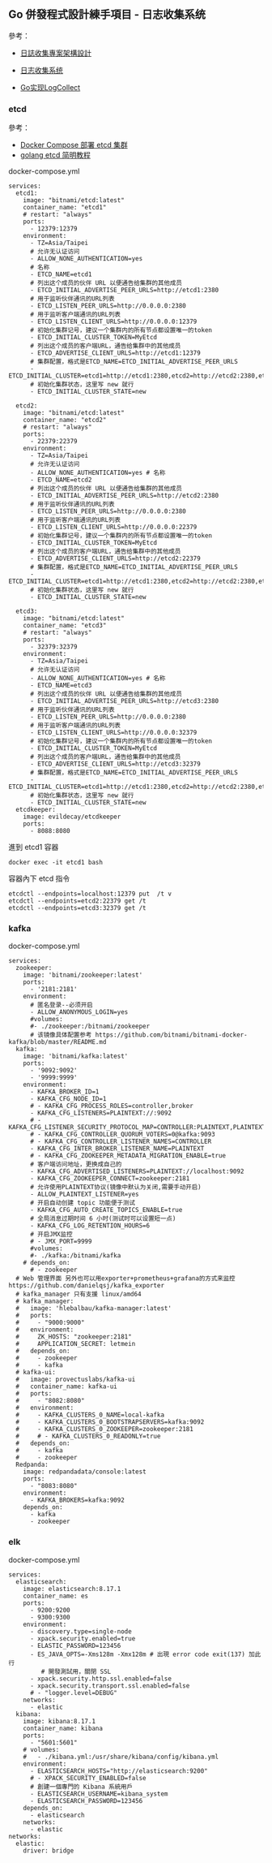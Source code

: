 ## Go 併發程式設計練手項目 - 日志收集系统
參考：
* [日誌收集專案架構設計](https://github.com/moxi624/LearningNotes/tree/master/Golang/Golang%E8%BF%9B%E9%98%B6/17_%E6%97%A5%E5%BF%97%E6%94%B6%E9%9B%86%E9%A1%B9%E7%9B%AE%E6%9E%B6%E6%9E%84%E8%AE%BE%E8%AE%A1%E5%8F%8AKafka%E4%BB%8B%E7%BB%8D)

* [日志收集系统](https://blog.csdn.net/qq_73924465/category_12643285.html)

* [Go实现LogCollect](https://blog.csdn.net/weixin_45565886/article/details/132630758?ops_request_misc=%257B%2522request%255Fid%2522%253A%252213af6ecff21c4730634ce6fd2bd36658%2522%252C%2522scm%2522%253A%252220140713.130102334..%2522%257D&request_id=13af6ecff21c4730634ce6fd2bd36658&biz_id=0&utm_medium=distribute.pc_search_result.none-task-blog-2~all~sobaiduend~default-4-132630758-null-null.142^v101^pc_search_result_base8&utm_term=go%20%E6%97%A5%E5%BF%97%E6%94%B6%E9%9B%86%E7%B3%BB%E7%BB%9F&spm=1018.2226.3001.4187)

### etcd
參考：
* [Docker Compose 部署 etcd 集群](https://oldme.net/article/32)
* [golang etcd 简明教程](https://learnku.com/articles/37343)

docker-compose.yml
```
services:
  etcd1:
    image: "bitnami/etcd:latest"
    container_name: "etcd1"
    # restart: "always"
    ports:
      - 12379:12379
    environment:
      - TZ=Asia/Taipei
      # 允许无认证访问
      - ALLOW_NONE_AUTHENTICATION=yes
      # 名称
      - ETCD_NAME=etcd1
      # 列出这个成员的伙伴 URL 以便通告给集群的其他成员
      - ETCD_INITIAL_ADVERTISE_PEER_URLS=http://etcd1:2380
      # 用于监听伙伴通讯的URL列表
      - ETCD_LISTEN_PEER_URLS=http://0.0.0.0:2380
      # 用于监听客户端通讯的URL列表
      - ETCD_LISTEN_CLIENT_URLS=http://0.0.0.0:12379
      # 初始化集群记号，建议一个集群内的所有节点都设置唯一的token
      - ETCD_INITIAL_CLUSTER_TOKEN=MyEtcd
      # 列出这个成员的客户端URL，通告给集群中的其他成员
      - ETCD_ADVERTISE_CLIENT_URLS=http://etcd1:12379
      # 集群配置，格式是ETCD_NAME=ETCD_INITIAL_ADVERTISE_PEER_URLS
      - ETCD_INITIAL_CLUSTER=etcd1=http://etcd1:2380,etcd2=http://etcd2:2380,etcd3=http://etcd3:2380
      # 初始化集群状态，这里写 new 就行
      - ETCD_INITIAL_CLUSTER_STATE=new

  etcd2:
    image: "bitnami/etcd:latest"
    container_name: "etcd2"
    # restart: "always"
    ports:
      - 22379:22379
    environment:
      - TZ=Asia/Taipei
      # 允许无认证访问
      - ALLOW_NONE_AUTHENTICATION=yes # 名称
      - ETCD_NAME=etcd2
      # 列出这个成员的伙伴 URL 以便通告给集群的其他成员
      - ETCD_INITIAL_ADVERTISE_PEER_URLS=http://etcd2:2380
      # 用于监听伙伴通讯的URL列表
      - ETCD_LISTEN_PEER_URLS=http://0.0.0.0:2380
      # 用于监听客户端通讯的URL列表
      - ETCD_LISTEN_CLIENT_URLS=http://0.0.0.0:22379
      # 初始化集群记号，建议一个集群内的所有节点都设置唯一的token
      - ETCD_INITIAL_CLUSTER_TOKEN=MyEtcd
      # 列出这个成员的客户端URL，通告给集群中的其他成员
      - ETCD_ADVERTISE_CLIENT_URLS=http://etcd2:22379
      # 集群配置，格式是ETCD_NAME=ETCD_INITIAL_ADVERTISE_PEER_URLS
      - ETCD_INITIAL_CLUSTER=etcd1=http://etcd1:2380,etcd2=http://etcd2:2380,etcd3=http://etcd3:2380
      # 初始化集群状态，这里写 new 就行
      - ETCD_INITIAL_CLUSTER_STATE=new

  etcd3:
    image: "bitnami/etcd:latest"
    container_name: "etcd3"
    # restart: "always"
    ports:
      - 32379:32379
    environment:
      - TZ=Asia/Taipei
      # 允许无认证访问
      - ALLOW_NONE_AUTHENTICATION=yes # 名称
      - ETCD_NAME=etcd3
      # 列出这个成员的伙伴 URL 以便通告给集群的其他成员
      - ETCD_INITIAL_ADVERTISE_PEER_URLS=http://etcd3:2380
      # 用于监听伙伴通讯的URL列表
      - ETCD_LISTEN_PEER_URLS=http://0.0.0.0:2380
      # 用于监听客户端通讯的URL列表
      - ETCD_LISTEN_CLIENT_URLS=http://0.0.0.0:32379
      # 初始化集群记号，建议一个集群内的所有节点都设置唯一的token
      - ETCD_INITIAL_CLUSTER_TOKEN=MyEtcd
      # 列出这个成员的客户端URL，通告给集群中的其他成员
      - ETCD_ADVERTISE_CLIENT_URLS=http://etcd3:32379
      # 集群配置，格式是ETCD_NAME=ETCD_INITIAL_ADVERTISE_PEER_URLS
      - ETCD_INITIAL_CLUSTER=etcd1=http://etcd1:2380,etcd2=http://etcd2:2380,etcd3=http://etcd3:2380
      # 初始化集群状态，这里写 new 就行
      - ETCD_INITIAL_CLUSTER_STATE=new
  etcdkeeper:
    image: evildecay/etcdkeeper
    ports:
      - 8088:8080
```
進到 etcd1 容器
```
docker exec -it etcd1 bash
```
容器內下 etcd 指令
```
etcdctl --endpoints=localhost:12379 put  /t v
etcdctl --endpoints=etcd2:22379 get /t
etcdctl --endpoints=etcd3:32379 get /t
```

### kafka
docker-compose.yml
```
services:
  zookeeper:
    image: 'bitnami/zookeeper:latest'
    ports:
      - '2181:2181'
    environment:
      # 匿名登录--必须开启
      - ALLOW_ANONYMOUS_LOGIN=yes
      #volumes:
      #- ./zookeeper:/bitnami/zookeeper
      # 该镜像具体配置参考 https://github.com/bitnami/bitnami-docker-kafka/blob/master/README.md
  kafka:
    image: 'bitnami/kafka:latest'
    ports:
      - '9092:9092'
      - '9999:9999'
    environment:
      - KAFKA_BROKER_ID=1
      - KAFKA_CFG_NODE_ID=1
      # - KAFKA_CFG_PROCESS_ROLES=controller,broker
      - KAFKA_CFG_LISTENERS=PLAINTEXT://:9092
      # - KAFKA_CFG_LISTENER_SECURITY_PROTOCOL_MAP=CONTROLLER:PLAINTEXT,PLAINTEXT:PLAINTEXT
      # - KAFKA_CFG_CONTROLLER_QUORUM_VOTERS=0@kafka:9093
      # - KAFKA_CFG_CONTROLLER_LISTENER_NAMES=CONTROLLER
      - KAFKA_CFG_INTER_BROKER_LISTENER_NAME=PLAINTEXT
      # - KAFKA_CFG_ZOOKEEPER_METADATA_MIGRATION_ENABLE=true
      # 客户端访问地址，更换成自己的
      - KAFKA_CFG_ADVERTISED_LISTENERS=PLAINTEXT://localhost:9092
      - KAFKA_CFG_ZOOKEEPER_CONNECT=zookeeper:2181
      # 允许使用PLAINTEXT协议(镜像中默认为关闭,需要手动开启)
      - ALLOW_PLAINTEXT_LISTENER=yes
      # 开启自动创建 topic 功能便于测试
      - KAFKA_CFG_AUTO_CREATE_TOPICS_ENABLE=true
      # 全局消息过期时间 6 小时(测试时可以设置短一点)
      - KAFKA_CFG_LOG_RETENTION_HOURS=6
      # 开启JMX监控
      # - JMX_PORT=9999
      #volumes:
      #- ./kafka:/bitnami/kafka
    # depends_on:
      # - zookeeper
  # Web 管理界面 另外也可以用exporter+prometheus+grafana的方式来监控 https://github.com/danielqsj/kafka_exporter
  # kafka_manager 只有支援 linux/amd64
  # kafka_manager:
  #   image: 'hlebalbau/kafka-manager:latest'
  #   ports:
  #     - "9000:9000"
  #   environment:
  #     ZK_HOSTS: "zookeeper:2181"
  #     APPLICATION_SECRET: letmein
  #   depends_on:
  #     - zookeeper
  #     - kafka
  # kafka-ui:
  #   image: provectuslabs/kafka-ui
  #   container_name: kafka-ui
  #   ports:
  #     - "8082:8080"
  #   environment:
  #     - KAFKA_CLUSTERS_0_NAME=local-kafka
  #     - KAFKA_CLUSTERS_0_BOOTSTRAPSERVERS=kafka:9092
  #     - KAFKA_CLUSTERS_0_ZOOKEEPER=zookeeper:2181
  #     # - KAFKA_CLUSTERS_0_READONLY=true
  #   depends_on:
  #     - kafka
  #     - zookeeper
  Redpanda:
    image: redpandadata/console:latest
    ports:
      - "8083:8080"
    environment:
      - KAFKA_BROKERS=kafka:9092
    depends_on:
      - kafka
      - zookeeper

```


### elk 
docker-compose.yml
```
services:
  elasticsearch:
    image: elasticsearch:8.17.1
    container_name: es
    ports:
      - 9200:9200
      - 9300:9300
    environment:
      - discovery.type=single-node
      - xpack.security.enabled=true
      - ELASTIC_PASSWORD=123456
      - ES_JAVA_OPTS=-Xms128m -Xmx128m # 出現 error code exit(137) 加此行
         # 開發測試用，關閉 SSL
      - xpack.security.http.ssl.enabled=false
      - xpack.security.transport.ssl.enabled=false
      # - "logger.level=DEBUG"
    networks:
      - elastic
  kibana:
    image: kibana:8.17.1
    container_name: kibana
    ports:
      - "5601:5601"
    # volumes:
    #   - ./kibana.yml:/usr/share/kibana/config/kibana.yml
    environment:
      - ELASTICSEARCH_HOSTS="http://elasticsearch:9200"
      # - XPACK_SECURITY_ENABLED=false
      # 創建一個專門的 Kibana 系統用戶
      - ELASTICSEARCH_USERNAME=kibana_system
      - ELASTICSEARCH_PASSWORD=123456
    depends_on:
      - elasticsearch
    networks:
      - elastic
networks:
  elastic:
    driver: bridge
```